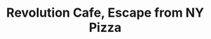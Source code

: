 ---
address: 3248 22nd Street
title: Revolution Cafe, Escape from NY Pizza
install_date: April 2010

layout: location
image: "revolution.jpg"

latitude: 37.75535
longitude: -122.41988

tags:
- Seating
- Plants
- Tables
- Benches

---